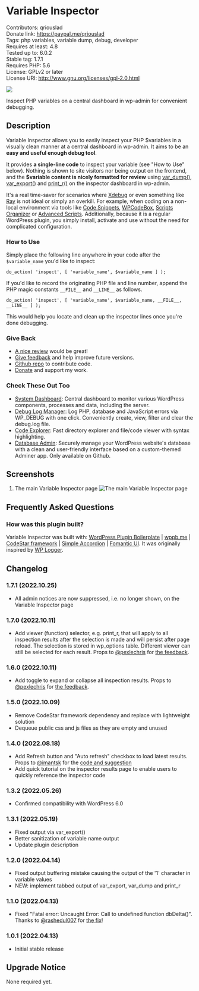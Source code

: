 # Variable Inspector

Contributors: qriouslad  
Donate link: https://paypal.me/qriouslad  
Tags: php variables, variable dump, debug, developer  
Requires at least: 4.8  
Tested up to: 6.0.2  
Stable tag: 1.7.1  
Requires PHP: 5.6  
License: GPLv2 or later  
License URI: http://www.gnu.org/licenses/gpl-2.0.html

![](.wordpress-org/banner-772x250.png)

Inspect PHP variables on a central dashboard in wp-admin for convenient debugging.

## Description

Variable Inspector allows you to easily inspect your PHP $variables in a visually clean manner at a central dashboard in wp-admin. It aims to be an **easy and useful enough debug tool**. 

It provides **a single-line code** to inspect your variable (see "How to Use" below). Nothing is shown to site visitors nor being output on the frontend, and the **$variable content is nicely formatted for review** using [var_dump()](https://www.php.net/manual/en/function.var-dump.php), [var_export()](https://www.php.net/manual/en/function.var-export.php) and [print_r()](https://www.php.net/manual/en/function.print-r.php) on the inspector dashboard in wp-admin. 

It's a real time-saver for scenarios where [Xdebug](https://xdebug.org/) or even something like [Ray](https://myray.app/) is not ideal or simply an overkill. For example, when coding on a non-local environment via tools like [Code Snippets](https://wordpress.org/plugins/code-snippets/), [WPCodeBox](https://wpcodebox.com/), [Scripts Organizer](https://dplugins.com/products/scripts-organizer/) or [Advanced Scripts](https://www.cleanplugins.com/products/advanced-scripts/). Additionally, because it is a regular WordPress plugin, you simply install, activate and use without the need for complicated configuration.

### How to Use

Simply place the following line anywhere in your code after the `$variable_name` you'd like to inspect:

`do_action( 'inspect', [ 'variable_name', $variable_name ] );`

If you'd like to record the originating PHP file and line number, append the PHP magic constants `__FILE__` and `__LINE__` as follows.

`do_action( 'inspect', [ 'variable_name', $variable_name, __FILE__, __LINE__ ] );`

This would help you locate and clean up the inspector lines once you're done debugging.

### Give Back

* [A nice review](https://wordpress.org/plugins/variable-inspector/#reviews) would be great!
* [Give feedback](https://wordpress.org/support/plugin/variable-inspector/) and help improve future versions.
* [Github repo](https://github.com/qriouslad/variable-inspector) to contribute code.
* [Donate](https://paypal.me/qriouslad) and support my work.

### Check These Out Too

* [System Dashboard](https://wordpress.org/plugins/system-dashboard/): Central dashboard to monitor various WordPress components, processes and data, including the server.
* [Debug Log Manager](https://wordpress.org/plugins/debug-log-manager/): Log PHP, database and JavaScript errors via WP_DEBUG with one click. Conveniently create, view, filter and clear the debug.log file.
* [Code Explorer](https://wordpress.org/plugins/code-explorer/): Fast directory explorer and file/code viewer with syntax highlighting.
* [Database Admin](https://github.com/qriouslad/database-admin): Securely manage your WordPress website's database with a clean and user-friendly interface based on a custom-themed Adminer app. Only available on Github.

## Screenshots

1. The main Variable Inspector page
   ![The main Variable Inspector page](.wordpress-org/screenshot-1.png)

## Frequently Asked Questions

### How was this plugin built?

Variable Inspector was built with: [WordPress Plugin Boilerplate](https://github.com/devinvinson/WordPress-Plugin-Boilerplate/) | [wppb.me](https://wppb.me/) | [CodeStar framework](https://github.com/Codestar/codestar-framework) | [Simple Accordion](https://codepen.io/gecugamo/pen/xGLyXe) | [Fomantic UI](https://fomantic-ui.com/). It was originally inspired by [WP Logger](https://wordpress.org/plugins/wp-data-logger/).

## Changelog

### 1.7.1 (2022.10.25)

* All admin notices are now suppressed, i.e. no longer shown, on the Variable Inspector page

### 1.7.0 (2022.10.11)

* Add viewer (function) selector, e.g. print_r, that will apply to all inspection results after the selection is made and will persist after page reload. The selection is stored in wp_options table. Different viewer can still be selected for each result. Props to [@pexlechris](https://profiles.wordpress.org/pexlechris/) for [the feedback](https://wordpress.org/support/topic/awsome-plugin-that-every-developer-need-it/).

### 1.6.0 (2022.10.11)

* Add toggle to expand or collapse all inspection results. Props to [@pexlechris](https://profiles.wordpress.org/pexlechris/) for [the feedback](https://wordpress.org/support/topic/awsome-plugin-that-every-developer-need-it/).

### 1.5.0 (2022.10.09)

* Remove CodeStar framework dependency and replace with lightweight solution
* Dequeue public css and js files as they are empty and unused

### 1.4.0 (2022.08.18)

* Add Refresh button and "Auto refresh" checkbox to load latest results. Props to [@imantsk](https://github.com/imantsk) for the [code and suggestion](https://github.com/qriouslad/variable-inspector/issues/3)
* Add quick tutorial on the inspector results page to enable users to quickly reference the inspector code

### 1.3.2 (2022.05.26)

* Confirmed compatibility with WordPress 6.0

### 1.3.1 (2022.05.19)

* Fixed output via var_export()
* Better sanitization of variable name output
* Update plugin description

### 1.2.0 (2022.04.14)

* Fixed output buffering mistake causing the output of the '1' character in variable values
* NEW: implement tabbed output of var_export, var_dump and print_r

### 1.1.0 (2022.04.13)

* Fixed "Fatal error: Uncaught Error: Call to undefined function dbDelta()". Thanks to [@rashedul007](https://profiles.wordpress.org/rashedul007/) for [the fix](https://github.com/qriouslad/variable-inspector/pull/2)!

### 1.0.1 (2022.04.13)

* Initial stable release

## Upgrade Notice

None required yet.